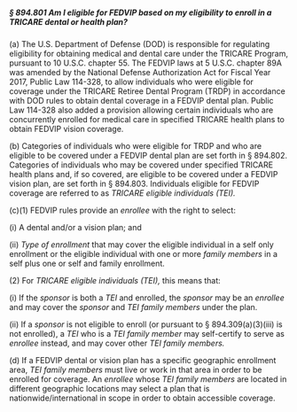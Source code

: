 ##### § 894.801 Am I eligible for FEDVIP based on my eligibility to enroll in a TRICARE dental or health plan? #####

(a) The U.S. Department of Defense (DOD) is responsible for regulating eligibility for obtaining medical and dental care under the TRICARE Program, pursuant to 10 U.S.C. chapter 55. The FEDVIP laws at 5 U.S.C. chapter 89A was amended by the National Defense Authorization Act for Fiscal Year 2017, Public Law 114-328, to allow individuals who were eligible for coverage under the TRICARE Retiree Dental Program (TRDP) in accordance with DOD rules to obtain dental coverage in a FEDVIP dental plan. Public Law 114-328 also added a provision allowing certain individuals who are concurrently enrolled for medical care in specified TRICARE health plans to obtain FEDVIP vision coverage.

(b) Categories of individuals who were eligible for TRDP and who are eligible to be covered under a FEDVIP dental plan are set forth in § 894.802. Categories of individuals who may be covered under specified TRICARE health plans and, if so covered, are eligible to be covered under a FEDVIP vision plan, are set forth in § 894.803. Individuals eligible for FEDVIP coverage are referred to as *TRICARE eligible individuals (TEI).*

(c)(1) FEDVIP rules provide an *enrollee* with the right to select:

(i) A dental and/or a vision plan; and

(ii) *Type of enrollment* that may cover the eligible individual in a self only enrollment or the eligible individual with one or more *family members* in a self plus one or self and family enrollment.

(2) For *TRICARE eligible individuals (TEI),* this means that:

(i) If the *sponsor* is both a *TEI* and enrolled, the *sponsor* may be an *enrollee* and may cover the *sponsor* and *TEI family members* under the plan.

(ii) If a *sponsor* is not eligible to enroll (or pursuant to § 894.309(a)(3)(iii) is not enrolled), a *TEI* who is a *TEI family member* may self-certify to serve as *enrollee* instead, and may cover other *TEI family members.*

(d) If a FEDVIP dental or vision plan has a specific geographic enrollment area, *TEI family members* must live or work in that area in order to be enrolled for coverage. An *enrollee* whose *TEI family members* are located in different geographic locations may select a plan that is nationwide/international in scope in order to obtain accessible coverage.